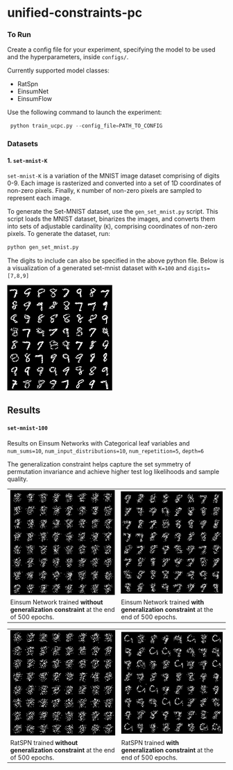 # unified-constraints-pc
 
  
### To Run
Create a config file for your experiment, specifying the model to be used and the hyperparameters, inside `configs/`.

Currently supported model classes:
- RatSpn
- EinsumNet
- EinsumFlow

Use the following command to launch the experiment:

```python
 python train_ucpc.py --config_file=PATH_TO_CONFIG
```

### Datasets

#### 1. `set-mnist-K`

`set-mnist-K` is a variation of the MNIST image dataset comprising of digits 0-9. Each image is rasterized and converted into a set of 1D coordinates of non-zero pixels. Finally, `K` number of non-zero pixels are sampled to represent each image.

To generate the Set-MNIST dataset, use the `gen_set_mnist.py` script. This script loads the MNIST dataset, binarizes the images, and converts them into sets of adjustable cardinality (`K`), comprising coordinates of non-zero pixels. To generate the dataset, run:

```python
python gen_set_mnist.py 
```
The digits to include can also be specified in the above python file. Below is a visualization of a generated set-mnist dataset with `K=100` and `digits=[7,8,9]`

<img src="./assets/mnist-set-100.png"></img>


## Results

#### `set-mnist-100`

Results on Einsum Networks with Categorical leaf variables and `num_sums=10`, `num_input_distributions=10`, `num_repetition=5`, `depth=6`

The generalization constraint helps capture the set symmetry of permutation invariance and achieve higher test log likelihoods and sample quality.


<table>
  <tr>
    <td> 
    <img src="./assets/einet-set-mnist-100-unconstrained-ep500.png"></img>
    </td>
    <td>
     <img src="./assets/einet-set-mnist-100-constrained-ep500.png"></img>
     </td>
  </tr>
  <tr>
   <td> 
    Einsum Network trained <b>without generalization constraint</b> at the end of 500 epochs.
    </td>
    <td>
    Einsum Network trained <b>with generalization constraint</b> at the end of 500 epochs.
    </td>
  </tr>
</table>


<table>
  <tr>
    <td> 
    <img src="./assets/ratspn-set-mnist-100-unconstrained-ep500.png"></img>
    </td>
    <td>
     <img src="./assets/ratspn-set-mnist-100-constrained-ep500.png"></img>
     </td>
  </tr>
  <tr>
   <td> 
   RatSPN trained <b>without generalization constraint</b> at the end of 500 epochs.
    </td>
    <td>
    RatSPN trained <b>with generalization constraint</b> at the end of 500 epochs.
    </td>
  </tr>
</table>
